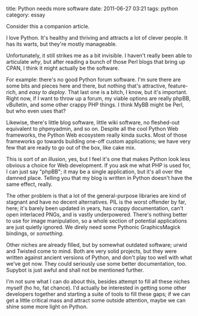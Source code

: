 title: Python needs more software
date: 2011-06-27 03:21
tags: python
category: essay

Consider this a companion article.

I love Python.  It's healthy and thriving and attracts a lot of clever people.  It has its warts, but they're mostly manageable.

Unfortunately, it still strikes me as a bit invisible.  I haven't really been able to articulate _why_, but after reading a bunch of those Perl blogs that bring up CPAN, I think it might actually be the software.

For example: there's no good Python forum software.  I'm sure there are some bits and pieces here and there, but nothing that's attractive, feature-rich, and _easy to deploy_.  That last one is a bitch, I know, but it's important.  Right now, if I want to throw up a forum, my viable options are really phpBB, vBulletin, and some other crappy PHP things.  I think MyBB might be Perl, but who even uses that?

<!-- more -->

Likewise, there's little blog software, little wiki software, no fleshed-out equivalent to phpmyadmin, and so on.  Despite all the cool Python Web frameworks, the Python Web ecosystem really kinda sucks.  Most of those frameworks go towards building one-off custom applications; we have very few that are ready to go out of the box, like cake mix.

This is sort of an illusion, yes, but I feel it's one that makes Python look less obvious a choice for Web development.  If you ask me what PHP is used for, I can just say "phpBB"; it may be a single application, but it's all over the damned place.  Telling you that my blog is written in Python doesn't have the same effect, really.

The other problem is that a lot of the general-purpose libraries are kind of stagnant and have no decent alternatives.  PIL is the worst offender by far, here; it's barely been updated in years, has crappy documentation, can't open interlaced PNGs, and is vastly underpowered.  There's nothing better to use for image manipulation, so a whole section of potential applications are just quietly ignored.  We direly need some Pythonic GraphicsMagick bindings, or _something_.

Other niches are already filled, but by somewhat outdated software; urwid and Twisted come to mind.  Both are very solid projects, but they were written against ancient versions of Python, and don't play too well with what we've got now.  They could seriously use some better documentation, too.  Supybot is just awful and shall not be mentioned further.

I'm not sure what I can do about this, besides attempt to fill all these niches myself (ho ho, fat chance).  I'd actually be interested in getting some other developers together and starting a suite of tools to fill these gaps; if we can get a little critical mass and attract some outside attention, maybe we can shine some more light on Python.
